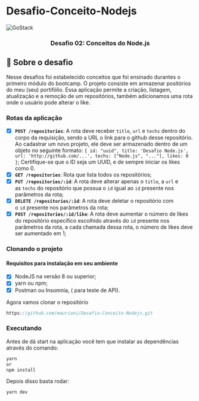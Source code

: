 # Desafio-Conceito-Nodejs

<img alt="GoStack" src="https://storage.googleapis.com/golden-wind/bootcamp-gostack/header-desafios-new.png" />

<h3 align="center">
  Desafio 02: Conceitos do Node.js
</h3>


## :rocket: Sobre o desafio
Nesse desafios foi estabelecido conceitos que foi ensinado durantes o primeiro módulo do bootcamp. O projeto consiste em armazenar positórios do meu (seu) portifólio. Essa aplicação permite a criação, listagem, atualização e a remoção de um repositórios, também adicionamos uma rota onde o usuário pode alterar o like.

### Rotas da aplicação

- [x]  **`POST /repositories`**: A rota deve receber `title`, `url` e `techs` dentro do corpo da requisição, sendo a URL o link para o github desse repositório. Ao cadastrar um novo projeto, ele deve ser armazenado dentro de um objeto no seguinte formato: `{ id: "uuid", title: 'Desafio Node.js', url: 'http://github.com/...', techs: ["Node.js", "..."], likes: 0 }`; Certifique-se que o ID seja um UUID, e de sempre iniciar os likes como 0.
- [x]  **`GET /repositories`**: Rota que lista todos os repositórios;
- [x]  **`PUT /repositories/:id`**: A rota deve alterar apenas o `title`, a `url` e as `techs` do repositório que possua o `id` igual ao `id` presente nos parâmetros da rota;
- [x]  **`DELETE /repositories/:id`**: A rota deve deletar o repositório com o `id` presente nos parâmetros da rota;
- [x]  **`POST /repositories/:id/like`**: A rota deve aumentar o número de likes do repositório específico escolhido através do `id` presente nos parâmetros da rota, a cada chamada dessa rota, o número de likes deve ser aumentado em 1;

### Clonando o projeto

#### Requisitos para instalação em seu ambiente
- [x]  NodeJS na versão 8 ou superior;
- [x]  yarn ou npm;
- [x]  Postman ou Insomnia, ( para teste de API).

Agora vamos clonar o repositório

```jsx
https://github.com/mauriani/Desafio-Conceito-Nodejs.git
```

### Executando

Antes de dá start na aplicação você tem que instalar as dependências através do comando:

```jsx
yarn 
or 
npm install
```

Depois disso basta rodar:

```jsx
yarn dev
```






